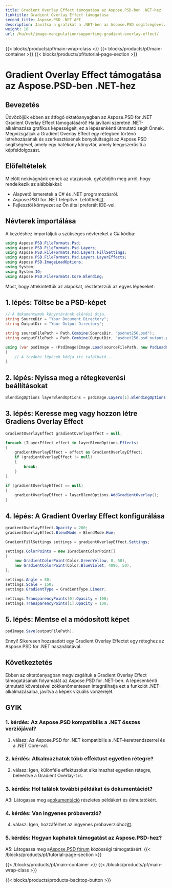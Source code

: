 ```yaml
---
title: Gradient Overlay Effect támogatása az Aspose.PSD-ben .NET-hez
linktitle: Gradient Overlay Effect támogatása
second_title: Aspose.PSD .NET API
description: Javítsa a grafikát a .NET-ben az Aspose.PSD segítségével. Ez az oktatóanyag végigvezeti Önt a Gradient Overlay Effects támogatásán.
weight: 18
url: /hu/net/image-manipulation/supporting-gradient-overlay-effect/
---
```


{{< blocks/products/pf/main-wrap-class >}}
{{< blocks/products/pf/main-container >}}
{{< blocks/products/pf/tutorial-page-section >}}

# Gradient Overlay Effect támogatása az Aspose.PSD-ben .NET-hez

## Bevezetés

Üdvözöljük ebben az átfogó oktatóanyagban az Aspose.PSD for .NET Gradient Overlay Effect támogatásáról! Ha javítani szeretné .NET-alkalmazása grafikus képességeit, ez a lépésenkénti útmutató segít Önnek. Megvizsgáljuk a Gradient Overlay Effect egy rétegben történő létrehozásának és szerkesztésének bonyolultságát az Aspose.PSD segítségével, amely egy hatékony könyvtár, amely leegyszerűsíti a képfeldolgozást.

## Előfeltételek

Mielőtt nekivágnánk ennek az utazásnak, győződjön meg arról, hogy rendelkezik az alábbiakkal:

- Alapvető ismeretek a C# és .NET programozásról.
-  Aspose.PSD for .NET telepítve. Letöltheti[itt](https://releases.aspose.com/psd/net/).
- Fejlesztői környezet az Ön által preferált IDE-vel.

## Névterek importálása

A kezdéshez importáljuk a szükséges névtereket a C# kódba:

```csharp
using Aspose.PSD.FileFormats.Psd;
using Aspose.PSD.FileFormats.Psd.Layers;
using Aspose.PSD.FileFormats.Psd.Layers.FillSettings;
using Aspose.PSD.FileFormats.Psd.Layers.LayerEffects;
using Aspose.PSD.ImageLoadOptions;
using System;
using System.IO;
using Aspose.PSD.FileFormats.Core.Blending;
```

Most, hogy áttekintettük az alapokat, részletezzük az egyes lépéseket:

## 1. lépés: Töltse be a PSD-képet

```csharp
// A dokumentumok könyvtárának elérési útja.
string SourceDir = "Your Document Directory";
string OutputDir = "Your Output Directory";

string sourceFilePath = Path.Combine(SourceDir, "psdnet256.psd");
string outputFilePath = Path.Combine(OutputDir, "psdnet256.psd_output.psd");

using (var psdImage = (PsdImage)Image.Load(sourceFilePath, new PsdLoadOptions() { LoadEffectsResource = true }))
{
    // A további lépések kódja itt található...
}
```

## 2. lépés: Nyissa meg a rétegkeverési beállításokat

```csharp
BlendingOptions layerBlendOptions = psdImage.Layers[1].BlendingOptions;
```

## 3. lépés: Keresse meg vagy hozzon létre Gradiens Overlay Effect

```csharp
GradientOverlayEffect gradientOverlayEffect = null;

foreach (ILayerEffect effect in layerBlendOptions.Effects)
{
    gradientOverlayEffect = effect as GradientOverlayEffect;
    if (gradientOverlayEffect != null)
    {
        break;
    }
}

if (gradientOverlayEffect == null)
{
    gradientOverlayEffect = layerBlendOptions.AddGradientOverlay();
}
```

## 4. lépés: A Gradient Overlay Effect konfigurálása

```csharp
gradientOverlayEffect.Opacity = 200;
gradientOverlayEffect.BlendMode = BlendMode.Hue;

GradientFillSettings settings = gradientOverlayEffect.Settings;

settings.ColorPoints = new IGradientColorPoint[]
{
    new GradientColorPoint(Color.GreenYellow, 0, 50),
    new GradientColorPoint(Color.BlueViolet, 4096, 50),
};

settings.Angle = 80;
settings.Scale = 150;
settings.GradientType = GradientType.Linear;

settings.TransparencyPoints[0].Opacity = 100;
settings.TransparencyPoints[1].Opacity = 100;
```

## 5. lépés: Mentse el a módosított képet

```csharp
psdImage.Save(outputFilePath);
```

Ennyi! Sikeresen hozzáadott egy Gradient Overlay Effectet egy réteghez az Aspose.PSD for .NET használatával.

## Következtetés

Ebben az oktatóanyagban megvizsgáltuk a Gradient Overlay Effect támogatásának folyamatát az Aspose.PSD for .NET-ben. A lépésenkénti útmutató követésével zökkenőmentesen integrálhatja ezt a funkciót .NET-alkalmazásaiba, javítva a képek vizuális vonzerejét.

## GYIK

### 1. kérdés: Az Aspose.PSD kompatibilis a .NET összes verziójával?

1. válasz: Az Aspose.PSD for .NET kompatibilis a .NET-keretrendszerrel és a .NET Core-val.

### 2. kérdés: Alkalmazhatok több effektust egyetlen rétegre?

2. válasz: Igen, különféle effektusokat alkalmazhat egyetlen rétegre, beleértve a Gradient Overlay-t is.

### 3. kérdés: Hol találok további példákat és dokumentációt?

 A3: Látogassa meg a[dokumentáció](https://reference.aspose.com/psd/net/) részletes példákért és útmutatókért.

### 4. kérdés: Van ingyenes próbaverzió?

 4. válasz: Igen, hozzáférhet az ingyenes próbaverzióhoz[itt](https://releases.aspose.com/).

### 5. kérdés: Hogyan kaphatok támogatást az Aspose.PSD-hez?

 A5: Látogassa meg a[Aspose.PSD fórum](https://forum.aspose.com/c/psd/34) közösségi támogatásért.
{{< /blocks/products/pf/tutorial-page-section >}}

{{< /blocks/products/pf/main-container >}}
{{< /blocks/products/pf/main-wrap-class >}}

{{< blocks/products/products-backtop-button >}}
